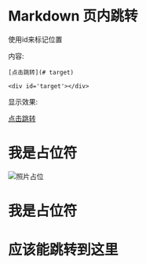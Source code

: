 # Markdown 页内跳转

使用id来标记位置

内容:
```
[点击跳转](# target)

<div id='target'></div>

```

显示效果:

[点击跳转](#应该能跳转到这里)



# 我是占位符

![照片占位](http://placeimg.com/640/480/any)

# 我是占位符


# 应该能跳转到这里

